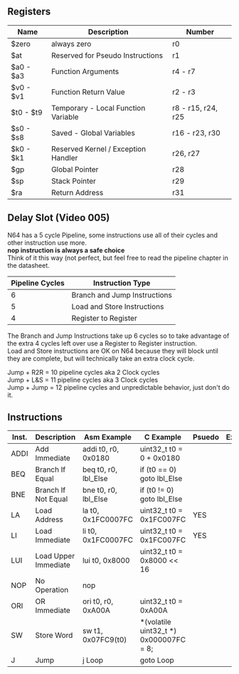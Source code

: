 ## Registers  
|Name|Description|Number|
|---|---|---|
| $zero | always zero | r0 |
| $at | Reserved for Pseudo Instructions | r1 |
| $a0 - $a3 | Function Arguments | r4 - r7 |
| $v0 - $v1 | Function Return Value | r2 - r3 |
| $t0 - $t9 | Temporary - Local Function Variable | r8 - r15, r24, r25 |
| $s0 - $s8 | Saved - Global Variables | r16 - r23, r30 |
| $k0 - $k1 | Reserved Kernel / Exception Handler | r26, r27 |
| $gp | Global Pointer| r28 |
| $sp | Stack Pointer | r29 |
| $ra | Return Address | r31 |

## Delay Slot (Video 005)
N64 has a 5 cycle Pipeline, some instructions use all of their cycles and other instruction use more.  
**nop instruction is always a safe choice**  
Think of it this way (not perfect, but feel free to read the pipeline chapter in the datasheet.  

|Pipeline Cycles | Instruction Type |
|---|---|
|6 |Branch and Jump Instructions|
|5 | Load and Store Instructions|
|4 | Register to Register |

The Branch and Jump Instructions take up 6 cycles so to take advantage of the extra 4 cycles left over use a Register to Register instruction.  
Load and Store instructions are OK on N64 because they will block until they are complete, but will technically take an extra clock cycle. 

Jump + R2R = 10 pipeline cycles aka 2 Clock cycles   
Jump + L&S = 11 pipeline cycles aka 3 Clock cycles   
Jump + Jump = 12 pipeline cycles and unpredictable behavior, just don't do it.  

## Instructions  
| Inst. | Description | Asm Example | C Example |  Psuedo | Exception? | Video |  
|-------|-------------|-------------|-----------|---------|------------|-------|
| ADDI | Add Immediate | addi t0, r0, 0x0180 | uint32_t t0 = 0 + 0x0180 |||003|  
| BEQ | Branch If Equal | beq t0, r0, lbl_Else | if (t0 == 0) goto lbl_Else | | | 005 |  
| BNE | Branch If Not Equal | bne t0, r0, lbl_Else | if (t0 != 0) goto lbl_Else | | | 005 |  
| LA | Load Address | la t0, 0x1FC0007FC | uint32_t t0 = 0x1FC007FC | YES | | 005 |  
| LI | Load Immediate | li t0, 0x1FC0007FC | uint32_t t0 = 0x1FC007FC | YES | | 004 |  
| LUI | Load Upper Immediate | lui t0, 0x8000 | uint32_t t0 = 0x8000 << 16 | | | 003 |  
| NOP | No Operation | nop |  | | |  003 |  
| ORI | OR Immediate | ori t0, r0, 0xA00A | uint32_t t0 = 0xA00A | | | 003 |  
| SW | Store Word | sw t1, 0x07FC9(t0) | *(volatile uint32_t *) 0x000007FC = 8;| | | 003 |  
| J | Jump | j Loop | goto Loop | | | 003 |  
